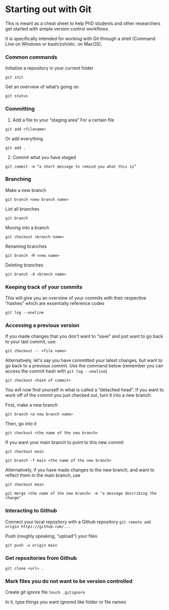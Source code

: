 # Starting out with Git

This is meant as a cheat sheet to help PhD students and other researchers get started with simple version control workflows.

It is specifically intended for working with Git through a shell (Command Line on Windows or bash/zsh/etc. on MacOS).

### Common commands

Initialize a repository in your current folder

`git init`

Get an overview of what’s going on

`git status`

### Committing 

1. Add a file to your “staging area”
For a certain file

`git add <filename>`

Or add everything

`git add .`

2. Commit what you have staged

`git commit -m “a short message to remind you what this is”`

### Branching

Make a new branch

`git branch <new branch name>` 

List all branches

`git branch` 

Moving into a branch

`git checkout <branch name>`

Renaming branches

`git branch -M <new name>`

Deleting branches

`git branch -d <branch name>`

### Keeping track of your commits

This will give you an overview of your commits with their respective “hashes” which are essentially reference codes

`git log --oneline` 

### Accessing a previous version

If you made changes that you don't want to "save" and just want to go back to your last commit, use:

`git checkout -- <file name>`

Alternatively, let's say you have committed your latest changes, but want to go back to a previous commit. Use the command below (remember you can access the commit hash with `git log --oneline`)

`git checkout <hash of commit>`

You will now find yourself in what is called a “detached head”. If you want to work off of the commit you just checked out, turn it into a new branch:

First, make a new branch

`git branch <a new branch name>`

Then, go into it

`git checkout <the name of the new branch>`

If you want your main branch to point to this new commit

`git checkout main`

`git branch -f main <the name of the new branch>`

Alternatively, if you have made changes to the new branch, and want to reflect them in the main branch, use

`git checkout main`

`git merge <the name of the new branch> -m "a message describing the change"`

### Interacting to Github

Connect your local repository with a Github repository
`git remote add origin https://github.com/...`

Push (roughly speaking, “upload”) your files

`git push -u origin main`

### Get repositories from Github

`git clone <url> .`

### Mark files you do not want to be version controlled

Create git ignore file
`touch .gitignore` 

In it, type things you want ignored like folder or file names
